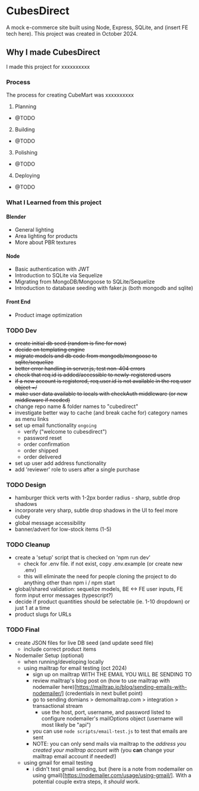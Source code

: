 # CubesDirect
A mock e-commerce site built using Node, Express, SQLite, and (insert FE tech here). This project was created in October 2024.

## Why I made CubesDirect
I made this project for xxxxxxxxxx

### Process
The process for creating CubeMart was xxxxxxxxxx
1. Planning
  - @TODO
2. Building
  - @TODO
3. Polishing
  - @TODO
4. Deploying
  - @TODO

### What I Learned from this project

#### Blender
- General lighting
- Area lighting for products
- More about PBR textures

#### Node
- Basic authentication with JWT
- Introduction to SQLite via Sequelize
- Migrating from MongoDB/Mongoose to SQLite/Sequelize
- Introduction to database seeding with faker.js (both mongodb and sqlite)

#### Front End
- Product image optimization

### TODO Dev
- ~~create initial db seed (random is fine for now)~~
- ~~decide on templating engine~~
- ~~migrate models and db code from mongodb/mongoose to sqlite/sequelize~~
- ~~better error handling in server.js, test non-404 errors~~
- ~~check that req.id is added/accessible to newly-registered users~~
- ~~if a new account is registered, req.user.id is not available in the req.user object =/~~
- ~~make user data available to locals with checkAuth middleware (or new middleware if needed)~~
- change repo name & folder names to "cubedirect"
- investigate better way to cache (and break cache for) category names as menu links
- set up email functionality `ongoing`
  - verify ("welcome to cubesdirect")
  - password reset
  - order confirmation
  - order shipped
  - order delivered
- set up user add address functionality
- add 'reviewer' role to users after a single purchase

### TODO Design
- hamburger thick verts with 1-2px border radius - sharp, subtle drop shadows
- incorporate very sharp, subtle drop shadows in the UI to feel more cubey
- global message accessibility
- banner/advert for low-stock items (1-5)

### TODO Cleanup
- create a 'setup' script that is checked on 'npm run dev'
  - check for .env file. if not exist, copy .env.example (or create new .env)
  - this will eliminate the need for people cloning the project to do anything other than npm i / npm start
- global/shared validation: sequelize models, BE <-> FE user inputs, FE form input error messages  (typescript?)
- decide if product quantities should be selectable (ie. 1-10 dropdown) or just 1 at a time
- product slugs for URLs

### TODO Final
- create JSON files for live DB seed (and update seed file)
  - include correct product items
- Nodemailer Setup (optional)
  - when running/developing locally
  - using mailtrap for email testing (oct 2024)
    - sign up on mailtrap WITH THE EMAIL YOU WILL BE SENDING TO
    - review mailtrap's blog post on (how to use mailtrap with nodemailer here)[https://mailtrap.io/blog/sending-emails-with-nodemailer/] (credentials in next bullet point)
    - go to sending domians > demomailtrap.com > integration > transactional stream
      - use the host, port, username, and password listed to configure nodemailer's mailOptions object (username will most likely be "api")
    - you can use `node scripts/email-test.js` to test that emails are sent
    - NOTE: you can only send mails via mailtrap to the *address you created your mailtrap account with* (you **can** change your mailtrap email account if needed!)
  - using gmail for email testing
    - i didn't test gmail sending, but (here is a note from nodemailer on using gmail)[https://nodemailer.com/usage/using-gmail/]. With a potential couple extra steps, it *should* work.
